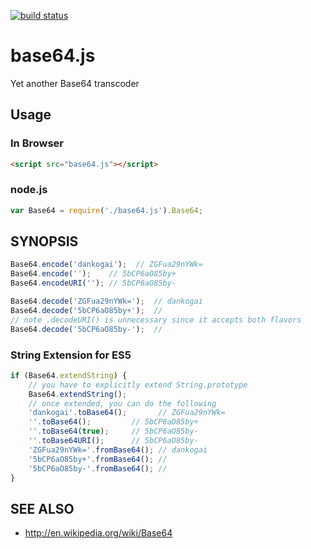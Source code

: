 [![build status](https://secure.travis-ci.org/dankogai/js-base64.png)](http://travis-ci.org/dankogai/js-base64)

# base64.js

Yet another Base64 transcoder

## Usage

### In Browser
````html
<script src="base64.js"></script>
````
### node.js
````javascript
var Base64 = require('./base64.js').Base64;
````


## SYNOPSIS

````javascript
Base64.encode('dankogai');  // ZGFua29nYWk=
Base64.encode('         ');    // 5bCP6aO85by+
Base64.encodeURI('         '); // 5bCP6aO85by-

Base64.decode('ZGFua29nYWk=');  // dankogai
Base64.decode('5bCP6aO85by+');  //          
// note .decodeURI() is unnecessary since it accepts both flavors
Base64.decode('5bCP6aO85by-');  //          
````

### String Extension for ES5

````javascript
if (Base64.extendString) {
    // you have to explicitly extend String.prototype
    Base64.extendString();
    // once extended, you can do the following
    'dankogai'.toBase64();       // ZGFua29nYWk=
    '         '.toBase64();         // 5bCP6aO85by+
    '         '.toBase64(true);     // 5bCP6aO85by-
    '         '.toBase64URI();      // 5bCP6aO85by-
    'ZGFua29nYWk='.fromBase64(); // dankogai
    '5bCP6aO85by+'.fromBase64(); //          
    '5bCP6aO85by-'.fromBase64(); //          
}
````

## SEE ALSO

+ http://en.wikipedia.org/wiki/Base64

